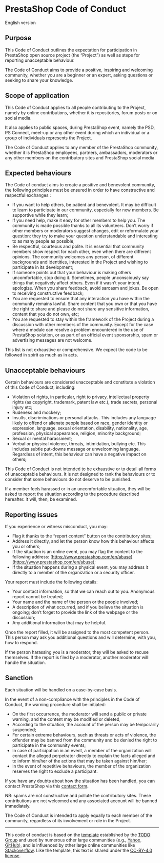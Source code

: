 # PrestaShop Code of Conduct

English version 

## Purpose 

This Code of Conduct outlines the expectation for participation in PrestaShop open source project (the “Project”) as well as steps for reporting unacceptable behaviour. 

The Code of Conduct aims to provide a positive, inspiring and welcoming community, whether you are a beginner or an expert, asking questions or seeking to share your knowledge. 

## Scope of application

This Code of Conduct applies to all people contributing to the Project, namely by online contributions, whether it is repositories, forum posts or on social media. 

It also applies to public spaces, during PrestaShop event, namely the PSD, PS Connect, meet-up or any other event during which an individual or a group of individuals represents the Project. 

The Code of Conduct applies to any member of the PrestaShop community, whether it is PrestaShop employees, partners, ambassadors, moderators or any other members on the contributory sites and PrestaShop social media. 

## Expected behaviours 

The Code of conduct aims to create a positive and benevolent community, the following principles must be ensured in order to have constructive and respectful exchanges : 

- If you want to help others, be patient and benevolent. It may be difficult to learn to participate in our community, especially for new members. Be supportive while they learn;
 - If you need help, make it easy for other members to help you. The community is made possible thanks to all its volunteers. Don’t worry if other members or moderators suggest changes, edit or reformulate your question: they try to make your question understandable and interesting to as many people as possible;
- Be respectful, courteous and polite. It is essential that community members show respect for each other, even when there are different opinions.  The community welcomes any person, of different backgrounds and identities, interested in the Project and wishing to participate in its development;
- If someone points out that your behaviour is making others uncomfortable, stop doing it. Sometimes, people unconsciously say things that negatively affect others. Even if it wasn’t your intent, apologize. When you share feedback, avoid sarcasm and jokes. Be open to receiving constructive feedback;
- You are requested to ensure that any interaction you have within the community remains lawful. Share content that you own or that you have the right to share and please do not share any sensitive information, content that you do not own, etc;
- You are requested to stay within the framework of the Project during a discussion with other members of the community. Except for the case where a module can resolve a problem encountered in the use of PrestaShop solution, or as part of an official event sponsorship, spam or advertising messages are not welcome. 

This list is not exhaustive or comprehensive. We expect the code to be followed in spirit as much as in acts. 

## Unacceptable behaviours

Certain behaviours are considered unacceptable and constitute a violation of this Code of Conduct, including:

- Violation of rights, in particular, right to privacy, intellectual property rights (as copyright, trademark, patent law etc.), trade secrets, personal injury etc;
- Rudeness and mockery;
- Insults, discriminations or personal attacks. This includes any language likely to offend or alienate people based on race, gender identity or expression, language, sexual orientation, disability, nationality, age, profession, physical appearance, religion, minority background;
- Sexual or mental harassment;
- Verbal or physical violence, threats, intimidation, bullying etc. This includes subtle put-downs message or unwelcoming language. Regardless of intent, this behaviour can have a negative impact on others;

This Code of Conduct is not intended to be exhaustive or to detail all forms of unacceptable behaviours. It is not designed to rank the behaviours or to consider that some behaviours do not deserve to be punished. 

If a member feels harassed or in an uncomfortable situation, they will be asked to report the situation according to the procedure described hereafter. It will, then, be examined. 

## Reporting issues

If you experience or witness misconduct, you may: 

- Flag it thanks to the “report content” button on the contributory sites; 
- Address it directly, and let the person know how this behaviour affects you or others;
- If the situation is an online event, you may flag the content to the following address: [https://www.prestashop.com/en/abuse](https://www.prestashop.com/en/abuse);
- If the situation happens during a physical event, you may address it directly to a member of the organization or a security officer. 

Your report must include the following details: 

- Your contact information, so that we can reach out to you. Anonymous report cannot be treated; 
- Your name and the name of the person or the people involved;
- A description of what occurred, and if you believe the situation is ongoing; don’t forget to provide the link of the webpage or the discussion; 
- Any additional information that may be helpful.

Once the report filled, it will be assigned to the most competent person. This person may ask you additional questions and will determine, with you, how to respond. 

If the person harassing you is a moderator, they will be asked to recuse themselves. If the report is filed by a moderator, another moderator will handle the situation. 

## Sanction 

Each situation will be handled on a case-by-case basis. 

In the event of a non-compliance with the principles in the Code of Conduct, the warning procedure shall be initiated:

- On the first occurrence, the moderator will send a public or private warning, and the content may be modified or deleted;
- According to the situation, the account of the person may be temporarily suspended;
- For certain extreme behaviours, such as threats or acts of violence, the offender may be banned from the community and be denied the right to participate in the community events;
- In case of participation in an event, a member of the organization will contact the alleged perpetrator directly to explain the facts alleged and to inform him/her of the actions that may be taken against him/her;
- In the event of repetitive behaviours, the member of the organization reserves the right to exclude a participant. 

If you have any doubts about how the situation has been handled, you can contact PrestaShop via this [contact form](https://www.prestashop.com/en/abuse). 

NB: spams are not constructive and pollute the contributory sites. These contributions are not welcomed and any associated account will be banned immediately. 

The Code of Conduct is intended to apply equally to each member of the community, regardless of its involvement or role in the Project. 

<hr />

This code of conduct is based on the [template](https://github.com/todogroup/opencodeofconduct/blob/gh-pages/codeofconduct_redo.md) established by the [TODO Group](http://todogroup.org/) and used by numerous other large communities (e.g., [Yahoo](https://yahoo.github.io/codeofconduct), [GitHub](http://todogroup.org/opencodeofconduct/#opensource@github.com)), and is influenced by other large online communities like [Stackoverflow](https://stackoverflow.com/conduct). Like the template, this text is shared under the [CC-BY-4.0 license](https://creativecommons.org/licenses/by/4.0/).
